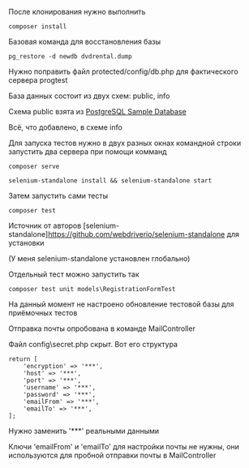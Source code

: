 После клонирования нужно выполнить

    composer install

Базовая команда для восстановления базы

    pg_restore -d newdb dvdrental.dump

Нужно поправить файл protected/config/db.php для фактического сервера progtest

База данных состоит из двух схем: public, info

Схема public взята из [PostgreSQL Sample Database](https://www.postgresqltutorial.com/postgresql-getting-started/postgresql-sample-database/)

Всё, что добавлено, в схеме info

Для запуска тестов нужно в двух разных окнах командной строки запустить два сервера при помощи комманд

    composer serve

    selenium-standalone install && selenium-standalone start

Затем запустить сами тесты

    composer test

Источник от авторов [selenium-standalone]https://github.com/webdriverio/selenium-standalone для установки

(У меня selenium-standalone установлен глобально)

Отдельный тест можно запустить так 

    composer test unit models\RegistrationFormTest

На данный момент не настроено обновление тестовой базы для приёмочных тестов


Отправка почты опробована в команде MailController

Файл config\secret.php скрыт. Вот его структура

    return [
        'encryption' => '***',
        'host' => '***',
        'port' => '***',
        'username' => '***',
        'password' => '***',
        'emailFrom' => '***',
        'emailTo' => '***',
    ];

Нужно заменить '***' реальными данными

Ключи 'emailFrom' и 'emailTo' для настройки почты не нужны, они используются для пробной отправки почты в MailController
